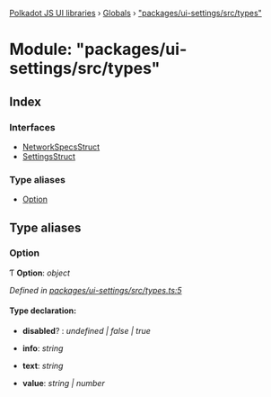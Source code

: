 [Polkadot JS UI libraries](../README.md) › [Globals](../globals.md) › ["packages/ui-settings/src/types"](_packages_ui_settings_src_types_.md)

# Module: "packages/ui-settings/src/types"

## Index

### Interfaces

* [NetworkSpecsStruct](../interfaces/_packages_ui_settings_src_types_.networkspecsstruct.md)
* [SettingsStruct](../interfaces/_packages_ui_settings_src_types_.settingsstruct.md)

### Type aliases

* [Option](_packages_ui_settings_src_types_.md#option)

## Type aliases

###  Option

Ƭ **Option**: *object*

*Defined in [packages/ui-settings/src/types.ts:5](https://github.com/polkadot-js/ui/blob/3610d1b9/packages/ui-settings/src/types.ts#L5)*

#### Type declaration:

* **disabled**? : *undefined | false | true*

* **info**: *string*

* **text**: *string*

* **value**: *string | number*
